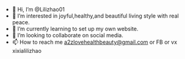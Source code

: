 - 👋 Hi, I’m @Lilizhao01
- 👀 I’m interested in joyful,healthy,and beautiful living style with real peace.
- 🌱 I’m currently learning to set up my own website.
- 💞️ I’m looking to collaborate on social media.
- 📫 How to reach me a2zlovehealthbeauty@gmail.com or FB or vx xixialilizhao 

<!---
Lilizhao01/Lilizhao01 is a ✨ special ✨ repository because its `README.md` (this file) appears on your GitHub profile.
You can click the Preview link to take a look at your changes.
--->
